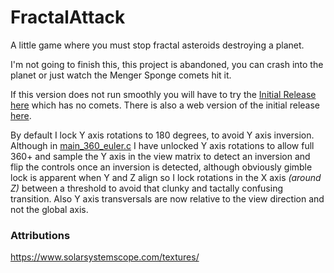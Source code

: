 # FractalAttack
A little game where you must stop fractal asteroids destroying a planet.

I'm not going to finish this, this project is abandoned, you can crash into the planet or just watch the Menger Sponge comets hit it.

If this version does not run smoothly you will have to try the [Initial Release here](https://github.com/mrbid/FractalAttack/tree/InitialRelease) which has no comets. There is also a web version of the initial release [here](https://mrbid.github.io/eris/).

By default I lock Y axis rotations to 180 degrees, to avoid Y axis inversion. Although in [main_360_euler.c](main_360_euler.c) I have unlocked Y axis rotations  to allow full 360+ and sample the Y axis in the view matrix to detect an inversion and flip the controls once an inversion is detected, although obviously gimble lock is apparent when Y and Z align so I lock rotations in the X axis *(around Z)* between a threshold to avoid that clunky and tactally confusing transition. Also Y axis transversals are now relative to the view direction and not the global axis.

### Attributions
https://www.solarsystemscope.com/textures/
